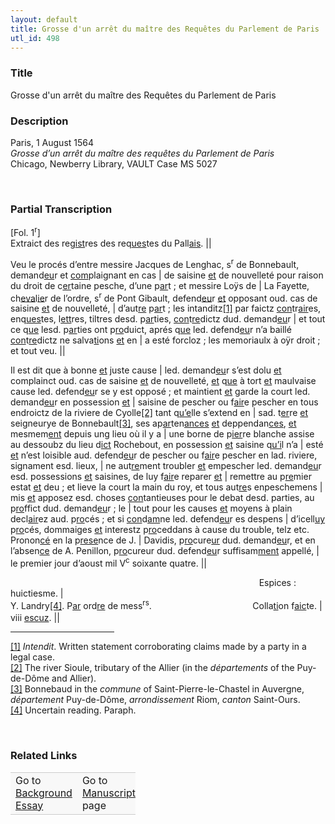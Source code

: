 ```yaml
---  
layout: default  
title: Grosse d'un arrêt du maître des Requêtes du Parlement de Paris  
utl_id: 498
---
```


### Title

Grosse d'un arrêt du maître des Requêtes du Parlement de Paris

### Description

<p>Paris, 1 August 1564<br /><em>Grosse d’un arrêt du maître des requêtes du Parlement de Paris</em><br />
Chicago, Newberry Library, VAULT Case MS 5027</p>
<p> </p>


### Partial Transcription

<p>[Fol. 1<sup>r</sup>]<br />
Extraict des reg<u>ist</u>res des req<u>ues</u>tes du Pall<u>ais</u>. ||</p>
<p align="left">Veu le procés d’entre messire Jacques de Lenghac, s<sup>r</sup> de Bonnebault, demand<u>eu</u>r et <u>com</u>plaignant en cas | de saisine <u>et</u> de nouvelleté pour raison du droit de c<u>er</u>taine pesche, d’une p<u>ar</u>t ; et messire Loÿs de | La Fayette, ch<u>eva</u>l<u>ie</u>r de l’ordre, s<sup>r</sup> de Pont Gibault, defend<u>eu</u>r <u>et</u> opposant oud. cas de saisine <u>et</u> de nouvelleté, | d’aut<u>re</u> p<u>ar</u>t ; les intanditz<a href="#_ftn1" name="_ftnref1" title="" id="_ftnref1">[1]</a> par faictz <u>con</u>tr<u>air</u>es, enq<u>ues</u>tes, l<u>ett</u>res, tiltres desd. p<u>ar</u>ties, <u>con</u>t<u>re</u>dictz dud. demand<u>eu</u>r | et tout ce q<u>ue</u> lesd. p<u>ar</u>ties ont p<u>ro</u>duict, aprés q<u>ue</u> led. defend<u>eu</u>r n’a baillé <u>con</u>t<u>re</u>dictz ne salva<u>ti</u>ons <u>et</u> en | a esté forcloz ; les memoriaulx à oÿr droit ; et tout veu. ||</p>
<p align="left">Il est dit que à bonne <u>et</u> juste cause | led. demand<u>eu</u>r s’est dolu <u>et</u> complainct oud. cas de saisine <u>et</u> de nouvelleté, <u>et</u> q<u>ue</u> à tort <u>et</u> maulvaise cause led. defend<u>eu</u>r se y est opposé ; et maintient <u>et</u> garde la court led. demand<u>eu</u>r en possession <u>et</u> | saisine de pescher ou f<u>air</u>e pescher en tous endroictz de la riviere de Cyolle<a href="#_ftn2" name="_ftnref2" title="" id="_ftnref2">[2]</a> tant q<u>u’e</u>lle s’extend en | sad. t<u>er</u>re <u>et</u> seigneurye de Bonnebault<a href="#_ftn3" name="_ftnref3" title="" id="_ftnref3">[3]</a>, ses ap<u>ar</u>ten<u>ances</u> <u>et</u> deppendan<u>ces</u>, <u>et</u> mesmem<u>ent</u> depuis ung lieu où il y a | une borne de p<u>ier</u>re blanche assise au dessoubz du lieu d<u>ict</u> Rochebout, en possession <u>et</u> saisine q<u>u’i</u>l n’a | esté <u>et</u> n’est loisible aud. defend<u>eu</u>r de pescher ou f<u>air</u>e pescher en lad. riviere, signament esd. lieux, | ne aut<u>re</u>ment troubler <u>et</u> empescher led. demand<u>eu</u>r esd. possessions <u>et</u> saisines, de luy f<u>air</u>e reparer <u>et</u> | remettre au p<u>re</u>mier estat <u>et</u> deu ; et lieve la court la main du roy, et tous aut<u>re</u>s enpeschemens | mis <u>et</u> apposez esd. choses <u>con</u>tantieuses pour le debat desd. parties, au p<u>ro</u>ffict dud. demand<u>eu</u>r ; le | tout pour les causes <u>et</u> moyens à plain decl<u>air</u>ez aud. p<u>ro</u>cés ; et si <u>con</u>d<u>am</u>ne led. defend<u>eu</u>r es despens | d’icell<u>uy</u> p<u>ro</u>cés, dommaiges <u>et</u> interestz p<u>ro</u>ceddans à cause du trouble, telz etc. Pronon<u>cé</u> en la p<u>rese</u>nce de J. | Davidis, p<u>ro</u>cure<u>ur</u> dud. demand<u>eu</u>r, et en l’absen<u>ce</u> de A. Penillon, p<u>ro</u>cureur dud. defend<u>eu</u>r suffisam<u>ment</u> appellé, | le premier jour d’aoust mil V<sup>c</sup> soixante quatre. ||</p>
<p>                                                                                                     Espices : huictiesme. |<br />
Y. Landry<a href="#_ftn4" name="_ftnref4" title="" id="_ftnref4">[4]</a>. P<u>ar</u> ord<u>re</u> de mess<sup>rs</sup>.                                         Colla<u>ti</u>on f<u>aic</u>te. <span style="line-height: 20.8px;">|</span><br />
viii <u>escuz</u>. ||</p>
<div>
<hr align="left" size="1" width="33%" /><div id="ftn1"><a href="#_ftnref1" name="_ftn1" title="" id="_ftn1">[1]</a> <em>Intendit</em>. Written statement corroborating claims made by a party in a legal case.</div>
<div id="ftn2"><a href="#_ftnref2" name="_ftn2" title="" id="_ftn2">[2]</a> The river Sioule, tributary of the Allier (in the <em>départements</em> of the Puy-de-Dôme and Allier).</div>
<div id="ftn3"><a href="#_ftnref3" name="_ftn3" title="" id="_ftn3">[3]</a> Bonnebaud in the <em>commune</em> of Saint-Pierre-le-Chastel in Auvergne, <em>département</em> Puy-de-Dôme, <em>arrondissement</em> Riom, <em>canton</em> Saint-Ours.</div>
<div id="ftn4"><a href="#_ftnref4" name="_ftn4" title="" id="_ftn4">[4]</a> Uncertain reading. Paraph.</div>
</div>
<p> </p>


### Related Links

<table border="0.5" cellpadding="1" cellspacing="1" style="width: 200px; background-color:#F8F8F8;">
    <tbody style="border-color:#ccc">
        <tr style="border-color:#ccc">
            <td>Go to <a href="https://centerfordigitalhumanities.github.io/Newberry-French-paleography/_background_essay/498" target="_blank">Background Essay</a></td>
            <td>Go to <a href="https://centerfordigitalhumanities.github.io/Newberry-French-paleography/www/record.html?id=498" target="_blank">Manuscript</a> page</td>
        </tr>
    </tbody>
</table>